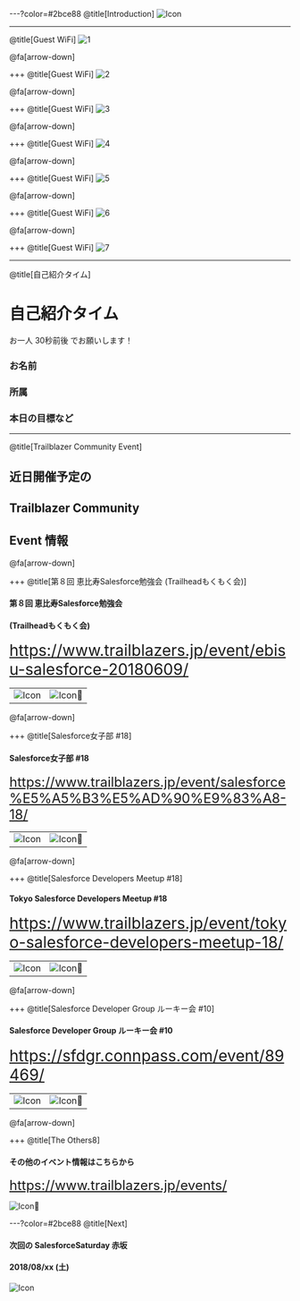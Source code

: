 ---?color=#2bce88
@title[Introduction]
![Icon](https://raw.githubusercontent.com/SalesforceSaturdayTokyo/akasaka-20180602/master/assets/SalesforceSaturdayAkasaka_logo_twitter.png)

---
@title[Guest WiFi]
![1](https://raw.githubusercontent.com/SalesforceSaturdayTokyo/akasaka-20180602/master/assets/guest_wifi_01.jpeg)

@fa[arrow-down]

+++
@title[Guest WiFi]
![2](https://raw.githubusercontent.com/SalesforceSaturdayTokyo/akasaka-20180602/master/assets/guest_wifi_02.jpeg)

@fa[arrow-down]

+++
@title[Guest WiFi]
![3](https://raw.githubusercontent.com/SalesforceSaturdayTokyo/akasaka-20180602/master/assets/guest_wifi_03.jpeg)

@fa[arrow-down]

+++
@title[Guest WiFi]
![4](https://raw.githubusercontent.com/SalesforceSaturdayTokyo/akasaka-20180602/master/assets/guest_wifi_04.jpeg)

@fa[arrow-down]

+++
@title[Guest WiFi]
![5](https://raw.githubusercontent.com/SalesforceSaturdayTokyo/akasaka-20180602/master/assets/guest_wifi_05.jpeg)

@fa[arrow-down]

+++
@title[Guest WiFi]
![6](https://raw.githubusercontent.com/SalesforceSaturdayTokyo/akasaka-20180602/master/assets/guest_wifi_06.jpeg)

@fa[arrow-down]

+++
@title[Guest WiFi]
![7](https://raw.githubusercontent.com/SalesforceSaturdayTokyo/akasaka-20180602/master/assets/guest_wifi_07.jpeg)

---
@title[自己紹介タイム]
# 自己紹介タイム
お一人 30秒前後 でお願いします！
### お名前
### 所属
### 本日の目標など

---
@title[Trailblazer Community Event]
## 近日開催予定の
## Trailblazer Community
## Event 情報

@fa[arrow-down]

+++
@title[第８回 恵比寿Salesforce勉強会 (Trailheadもくもく会)]
#### 第８回 恵比寿Salesforce勉強会
#### (Trailheadもくもく会)
<span style="font-size: 28px">https://www.trailblazers.jp/event/ebisu-salesforce-20180609/</span>

|||
|---|---|
|![Icon](https://raw.githubusercontent.com/SalesforceSaturdayTokyo/akasaka-20180602/master/assets/ebisu-salesforce.png)|![Icon](https://raw.githubusercontent.com/SalesforceSaturdayTokyo/akasaka-20180602/master/assets/ebisu-salesforce-20180609.png)|

@fa[arrow-down]

+++
@title[Salesforce女子部 #18]
#### Salesforce女子部 #18
<span style="font-size: 24px">https://www.trailblazers.jp/event/salesforce%E5%A5%B3%E5%AD%90%E9%83%A8-18/</span>

|||
|---|---|
|![Icon](https://raw.githubusercontent.com/SalesforceSaturdayTokyo/akasaka-20180602/master/assets/jyoshibu.png)|![Icon](https://raw.githubusercontent.com/SalesforceSaturdayTokyo/akasaka-20180602/master/assets/HGUvyh.png)|

@fa[arrow-down]

+++
@title[Salesforce Developers Meetup #18]
#### Tokyo Salesforce Developers Meetup #18
<span style="font-size: 28px">https://www.trailblazers.jp/event/tokyo-salesforce-developers-meetup-18/</span>

|||
|---|---|
|![Icon](https://raw.githubusercontent.com/SalesforceSaturdayTokyo/akasaka-20180602/master/assets/dugtokyo.png)|![Icon](https://raw.githubusercontent.com/SalesforceSaturdayTokyo/akasaka-20180602/master/assets/tokyo-salesforce-developers-meetup-18.png)|

@fa[arrow-down]

+++
@title[Salesforce Developer Group ルーキー会 #10]
#### Salesforce Developer Group ルーキー会 #10
<span style="font-size: 28px">https://sfdgr.connpass.com/event/89469/</span>

|||
|---|---|
|![Icon](https://raw.githubusercontent.com/SalesforceSaturdayTokyo/akasaka-20180602/master/assets/rookies.png)|![Icon](https://raw.githubusercontent.com/SalesforceSaturdayTokyo/akasaka-20180602/master/assets/gnHcmG0.png)|

@fa[arrow-down]

+++
@title[The Others8]
#### その他のイベント情報はこちらから
<span style="font-size: 24px">https://www.trailblazers.jp/events/</span>

![Icon](https://raw.githubusercontent.com/SalesforceSaturdayTokyo/akasaka-20180602/master/assets/wwwtrailblazersjp_event.png)

---?color=#2bce88
@title[Next]
#### 次回の SalesforceSaturday 赤坂
#### 2018/08/xx (土)
![Icon](https://raw.githubusercontent.com/SalesforceSaturdayTokyo/akasaka-20180602/master/assets/SalesforceSaturdayAkasaka_logo_twitter.png)
